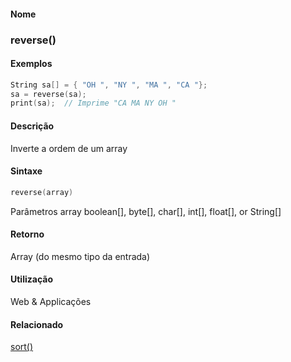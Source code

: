 
#### Nome
### reverse()

#### Exemplos

```pde
String sa[] = { "OH ", "NY ", "MA ", "CA "}; 
sa = reverse(sa); 
print(sa);  // Imprime "CA MA NY OH " 

```



#### Descrição
Inverte a ordem de um array

#### Sintaxe
```pde
reverse(array)

```
Parâmetros
array
boolean[], byte[], char[], int[], float[], or String[]



#### Retorno

	
Array (do mesmo tipo da entrada)

#### Utilização

	
Web & Applicações

#### Relacionado
[sort()](sort_
)

